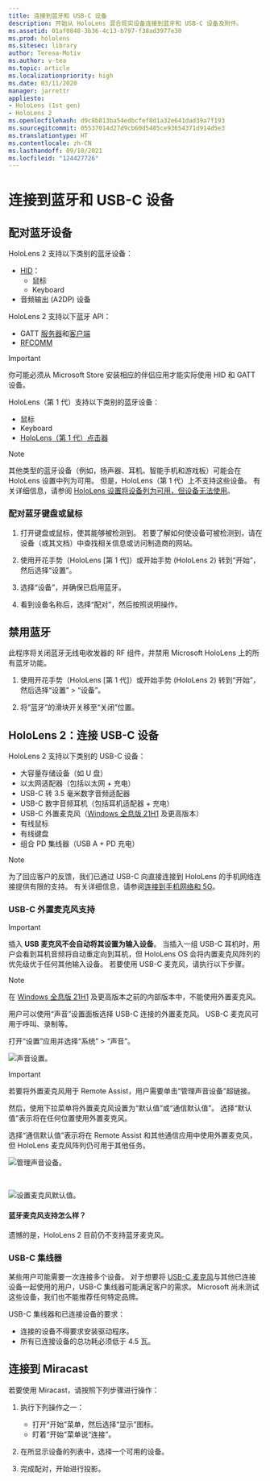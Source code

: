 ```yaml
---
title: 连接到蓝牙和 USB-C 设备
description: 开始从 HoloLens 混合现实设备连接到蓝牙和 USB-C 设备及附件。
ms.assetid: 01af0848-3b36-4c13-b797-f38ad3977e30
ms.prod: hololens
ms.sitesec: library
author: Teresa-Motiv
ms.author: v-tea
ms.topic: article
ms.localizationpriority: high
ms.date: 03/11/2020
manager: jarrettr
appliesto:
- HoloLens (1st gen)
- HoloLens 2
ms.openlocfilehash: d9c8b813ba54edbcfef8d1a32e641dad39a7f193
ms.sourcegitcommit: 05537014d27d9cb60d5485ce93654371d914d5e3
ms.translationtype: HT
ms.contentlocale: zh-CN
ms.lasthandoff: 09/10/2021
ms.locfileid: "124427726"
---
```

# <a name="connect-to-bluetooth-and-usb-c-devices"></a>连接到蓝牙和 USB-C 设备

## <a name="pair-bluetooth-devices"></a>配对蓝牙设备

HoloLens 2 支持以下类别的蓝牙设备：

- [HID](/windows-hardware/drivers/hid/)：
    - 鼠标
    - Keyboard
- 音频输出 (A2DP) 设备

HoloLens 2 支持以下蓝牙 API：
- GATT [服务器](/windows/uwp/devices-sensors/gatt-server)和[客户端](/windows/uwp/devices-sensors/gatt-client)
- [RFCOMM](/windows/uwp/devices-sensors/send-or-receive-files-with-rfcomm)
>[!IMPORTANT]
> 你可能必须从 Microsoft Store 安装相应的伴侣应用才能实际使用 HID 和 GATT 设备。

HoloLens（第 1 代）支持以下类别的蓝牙设备：

- 鼠标
- Keyboard
- [HoloLens（第 1 代）点击器](hololens1-clicker.md)

> [!NOTE]
> 其他类型的蓝牙设备（例如，扬声器、耳机、智能手机和游戏板）可能会在 HoloLens 设置中列为可用。 但是，HoloLens（第 1 代）上不支持这些设备。 有关详细信息，请参阅 [HoloLens 设置将设备列为可用，但设备无法使用](hololens-troubleshooting.md#devices-listed-as-available-in-settings-dont-work)。

### <a name="pair-a-bluetooth-keyboard-or-mouse"></a>配对蓝牙键盘或鼠标

1. 打开键盘或鼠标，使其能够被检测到。 若要了解如何使设备可被检测到，请在设备（或其文档）中查找相关信息或访问制造商的网站。

1. 使用开花手势（HoloLens [第 1 代]）或开始手势 (HoloLens 2) 转到“开始”，然后选择“设置”。

1. 选择“设备”，并确保已启用蓝牙。  

1. 看到设备名称后，选择“配对”，然后按照说明操作。

## <a name="disable-bluetooth"></a>禁用蓝牙

此程序将关闭蓝牙无线电收发器的 RF 组件，并禁用 Microsoft HoloLens 上的所有蓝牙功能。

1. 使用开花手势（HoloLens [第 1 代]）或开始手势 (HoloLens 2) 转到“开始”，然后选择“设置” > “设备”。

1. 将“蓝牙”的滑块开关移至“关闭”位置。

## <a name="hololens-2-connect-usb-c-devices"></a>HoloLens 2：连接 USB-C 设备

HoloLens 2 支持以下类别的 USB-C 设备：

- 大容量存储设备（如 U 盘）
- 以太网适配器（包括以太网 + 充电）
- USB-C 转 3.5 毫米数字音频适配器
- USB-C 数字音频耳机（包括耳机适配器 + 充电）
- USB-C 外置麦克风（[Windows 全息版 21H1](hololens-release-notes.md#windows-holographic-version-21h1) 及更高版本）
- 有线鼠标
- 有线键盘
- 组合 PD 集线器（USB A + PD 充电）


> [!NOTE]
> 为了回应客户的反馈，我们已通过 USB-C 向直接连接到 HoloLens 的手机网络连接提供有限的支持。 有关详细信息，请参阅[连接到手机网络和 5G](hololens-cellular.md)。

### <a name="usb-c-external-microphone-support"></a>USB-C 外置麦克风支持

> [!IMPORTANT]
> 插入 **USB 麦克风不会自动将其设置为输入设备**。 当插入一组 USB-C 耳机时，用户会看到耳机音频将自动重定向到耳机，但 HoloLens OS 会将内置麦克风阵列的优先级优于任何其他输入设备。 若要使用 USB-C 麦克风，请执行以下步骤。

> [!NOTE]
> 在 [Windows 全息版 21H1](hololens-release-notes.md#windows-holographic-version-21h1) 及更高版本之前的内部版本中，不能使用外置麦克风。 

用户可以使用“声音”设置面板选择 USB-C 连接的外置麦克风。 USB-C 麦克风可用于呼叫、录制等。

打开“设置”应用并选择“系统” > “声音”。

![声音设置。](images/usbc-mic-1.jpg)

> [!IMPORTANT]
> 若要将外置麦克风用于 Remote Assist，用户需要单击“管理声音设备”超链接。
>
> 然后，使用下拉菜单将外置麦克风设置为“默认值”或“通信默认值”。 选择“默认值”表示将在任何位置使用外置麦克风。
>
> 选择“通信默认值”表示将在 Remote Assist 和其他通信应用中使用外置麦克风，但 HoloLens 麦克风阵列仍可用于其他任务。

![管理声音设备。](images/usbc-mic-2.png)

<br>

![设置麦克风默认值。](images/usbc-mic-3.jpg)

#### <a name="what-about-bluetooth-microphone-support"></a>蓝牙麦克风支持怎么样？

遗憾的是，HoloLens 2 目前仍不支持蓝牙麦克风。

### <a name="usb-c-hubs"></a>USB-C 集线器

某些用户可能需要一次连接多个设备。 对于想要将 [USB-C 麦克风](#usb-c-external-microphone-support)与其他已连接设备一起使用的用户，USB-C 集线器可能满足客户的需求。 Microsoft 尚未测试这些设备，我们也不能推荐任何特定品牌。

USB-C 集线器和已连接设备的要求：

- 连接的设备不得要求安装驱动程序。
- 所有已连接设备的总功耗必须低于 4.5 瓦。

## <a name="connect-to-miracast"></a>连接到 Miracast

若要使用 Miracast，请按照下列步骤进行操作：

1. 执行下列操作之一：  

   - 打开“开始”菜单，然后选择“显示”图标。
   - 盯着“开始”菜单说“连接”。  

1. 在所显示设备的列表中，选择一个可用的设备。

1. 完成配对，开始进行投影。
